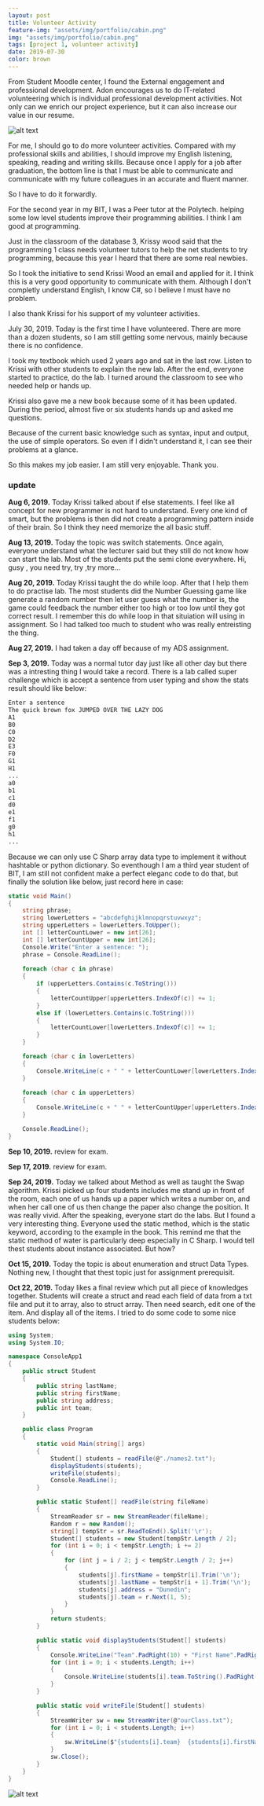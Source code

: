 ```yaml
---
layout: post
title: Volunteer Activity
feature-img: "assets/img/portfolio/cabin.png"
img: "assets/img/portfolio/cabin.png"
tags: [project 1, volunteer activity]
date: 2019-07-30
color: brown
---
```


From Student Moodle center, I found the External engagement and professional development. Adon encourages us to do IT-related volunteering which is individual professional development activities. Not only can we enrich our project experience, but it can also increase our value in our resume.


![alt text](https://github.com/aemooooon/app/blob/master/assets/img/p/014.png?raw=true "Volunteer Apply Mail")


For me, I should go to do more volunteer activities. Compared with my professional skills and abilities, I should improve my English listening, speaking, reading and writing skills. Because once I apply for a job after graduation, the bottom line is that I must be able to communicate and communicate with my future colleagues in an accurate and fluent manner. 

So I have to do it forwardly.

For the second year in my BIT, I was a Peer tutor at the Polytech.  helping some low level students improve their programming abilities. I think I am good at programming.

Just in the classroom of the database 3, Krissy wood said that the programming 1 class needs volunteer tutors to help the net students to try programming, because this year I heard that there are some real newbies. 

So I took the initiative to send Krissi Wood an email and applied for it. I think this is a very good opportunity to communicate with them. Although I don't completly understand English, I know C#, so I believe I must have no problem. 

I also thank Krissi for his support of my volunteer activities.

July 30, 2019. Today is the first time I have volunteered. There are more than a dozen students, so I am still getting some nervous, mainly because there is no confidence.

I took my textbook which used 2 years ago and sat in the last row. 
Listen to Krissi with other students to explain the new lab. After the end, everyone started to practice, do the lab. I turned around the classroom to see who needed help or hands up. 

Krissi also gave me a new book because some of it has been updated. 
During the period, almost five or six students hands up and asked me questions. 

Because of the current basic knowledge such as syntax, input and output, the use of simple operators. So even if I didn't understand it, I can see their problems at a glance. 

So this makes my job easier. I am still very enjoyable. Thank you.

### update
__Aug 6, 2019.__ Today Krissi talked about if else statements. I feel like all concept for new programmer is not hard to understand. Every one kind of smart, but the problems is then did not create a programming pattern inside of their brain. So I think they need memorize the all basic stuff.

__Aug 13, 2019.__ Today the topic was switch statements. Once again, everyone understand what the lecturer said but they still do not know how can start the lab. Most of the students put the semi clone everywhere. Hi, gusy , you need try, try ,try more...

__Aug 20, 2019.__ Today Krissi taught the do while loop. After that I help them to do practise lab. The most students did the Number Guessing game like generate a random number then let user guess what the number is, the game could feedback the number either too high or too low until they got correct result. I remember this do while loop in that situiation will using in assignment. So I had talked too much to student who was really entreisting the thing.

__Aug 27, 2019.__ I had taken a day off because of my ADS assignment.

__Sep 3, 2019.__ Today was a normal tutor day just like all other day but there was a intresting thing I would take a record. There is a lab called super challenge which is accept a sentence from user typing and show the stats result should like below:
```bash
Enter a sentence
The quick brown fox JUMPED OVER THE LAZY DOG
A1
B0
C0
D2
E3
F0
G1
H1
...
a0
b1
c1
d0
e1
f1
g0
h1
...
```

Because we can only use C Sharp array data type to implement it without hashtable or python dictionary. So eventhough I am a third year student of BIT, I am still not confident make a perfect eleganc code to do that, but finally the solution like below, just record here in case:
```c#
static void Main()
{
    string phrase;
    string lowerLetters = "abcdefghijklmnopqrstuvwxyz";
    string upperLetters = lowerLetters.ToUpper();
    int [] letterCountLower = new int[26];
    int [] letterCountUpper = new int[26];
    Console.Write("Enter a sentence: ");
    phrase = Console.ReadLine();
    
    foreach (char c in phrase)
    {
        if (upperLetters.Contains(c.ToString()))
        {
            letterCountUpper[upperLetters.IndexOf(c)] += 1;
        }
        else if (lowerLetters.Contains(c.ToString()))
        {
            letterCountLower[lowerLetters.IndexOf(c)] += 1;
        }
    }

    foreach (char c in lowerLetters)
    {
        Console.WriteLine(c + " " + letterCountLower[lowerLetters.IndexOf(c)]);
    }
    
    foreach (char c in upperLetters)
    {
        Console.WriteLine(c + " " + letterCountUpper[upperLetters.IndexOf[c]]);
    }

    Console.ReadLine();
}
```

__Sep 10, 2019.__ review for exam.

__Sep 17, 2019.__ review for exam.

__Sep 24, 2019.__ Today we talked about Method as well as taught the Swap algorithm. Krissi picked up four students includes me stand up in front of the room, each one of us hands up a paper which writes a number on, and when her call one of us then change the paper also change the position. It was really vivid. After the speaking, everyone start do the labs. But I found a very interesting thing. Everyone used the static method, which is the static keyword, according to the example in the book. This remind me that the static method of water is particularly deep especially in C Sharp. I would tell thest students about instance associated. But how?

__Oct 15, 2019.__ Today the topic is about enumeration and struct Data Types. Nothing new, I thought that thest topic just for assignment prerequisit.

__Oct 22, 2019.__ Today likes a final review which put all piece of knowledges together. Students will create a struct and read each field of data from a txt file and put it to array, also to struct array. Then need search, edit one of the item. And display all of the items. I tried to do some code to some nice students below:
```c#
using System;
using System.IO;

namespace ConsoleApp1
{
    public struct Student
    {
        public string lastName;
        public string firstName;
        public string address;
        public int team;
    }

    public class Program
    {
        static void Main(string[] args)
        {
            Student[] students = readFile(@"./names2.txt");
            displayStudents(students);
            writeFile(students);
            Console.ReadLine();
        }

        public static Student[] readFile(string fileName)
        {
            StreamReader sr = new StreamReader(fileName);
            Random r = new Random();
            string[] tempStr = sr.ReadToEnd().Split('\r');
            Student[] students = new Student[tempStr.Length / 2];
            for (int i = 0; i < tempStr.Length; i += 2)
            {
                for (int j = i / 2; j < tempStr.Length / 2; j++)
                {
                    students[j].firstName = tempStr[i].Trim('\n');
                    students[j].lastName = tempStr[i + 1].Trim('\n');
                    students[j].address = "Dunedin";
                    students[j].team = r.Next(1, 5);
                }
            }
            return students;
        }

        public static void displayStudents(Student[] students)
        {
            Console.WriteLine("Team".PadRight(10) + "First Name".PadRight(15) + "Last Name".PadRight(25) + "Address".PadRight(37));
            for (int i = 0; i < students.Length; i++)
            {
                Console.WriteLine(students[i].team.ToString().PadRight(10) + students[i].firstName.PadRight(15) + students[i].lastName.PadRight(25) + students[i].address.PadRight(37));
            }
        }

        public static void writeFile(Student[] students)
        {
            StreamWriter sw = new StreamWriter(@"ourClass.txt");
            for (int i = 0; i < students.Length; i++)
            {
                sw.WriteLine($"{students[i].team}  {students[i].firstName}  {students[i].lastName}  {students[i].address}");
            }
            sw.Close();
        }
    }
}
```

![alt text](https://github.com/aemooooon/app/blob/master/assets/img/p/062.png?raw=true "Final letter")